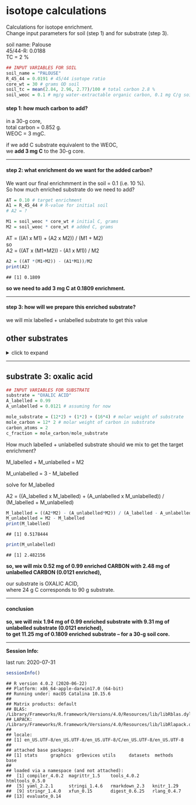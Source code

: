 isotope calculations
================

Calculations for isotope enrichment.  
Change input parameters for soil (step 1) and for substrate (step 3).

soil name: Palouse  
45/44-R: 0.0188  
TC = 2 %

``` r
## INPUT VARIABLES FOR SOIL 
soil_name = "PALOUSE"
R_45_44 = 0.0191 # 45/44 isotope ratio
core_wt = 30 # grams OD soil
soil_tc = mean(2.84, 2.96, 2.77)/100 # total carbon 2.8 %
soil_weoc = 0.1 # mg/g water-extractable organic carbon, 0.1 mg C/g soil
```

#### step 1: how much carbon to add?

in a 30-g core,  
total carbon = 0.852 g.  
WEOC = 3 mgC.

if we add C substrate equivalent to the WEOC,  
we **add 3 mg C** to the 30-g core.

-----

#### step 2: what enrichment do we want for the added carbon?

We want our final enrichmment in the soil = 0.1 (i.e. 10 %).  
So how much enriched substrate do we need to add?

``` r
AT = 0.10 # target enrichment
A1 = R_45_44 # R-value for initial soil
# A2 = ?

M1 = soil_weoc * core_wt # initial C, grams
M2 = soil_weoc * core_wt # added C, grams
```

AT = ((A1 x M1) + (A2 x M2)) / (M1 + M2)  
so  
A2 = ((AT x (M1+M2)) - (A1 x M1)) / M2

``` r
A2 = ((AT *(M1+M2)) - (A1*M1))/M2
print(A2)
```

    ## [1] 0.1809

**so we need to add 3 mg C at 0.1809 enrichment.**

-----

#### step 3: how will we prepare this enriched substrate?

we will mix labelled + unlabelled substrate to get this value

## other substrates

<details>

<summary>click to expand</summary>

### substrate 1: dextrose

``` r
## INPUT VARIABLES FOR SUBSTRATE
substrate = "DEXTROSE"
A_labelled = 0.99
A_unlabelled = 0.0191 # assuming for now

mole_substrate = (12*6) + (1*12) + (16*6) # molar weight of substrate
mole_carbon = 12* 6 # molar weight of carbon in substrate
carbon_atoms = 6
c_fraction = mole_carbon/mole_substrate
```

How much labelled + unlabelled substrate should we mix to get the target
enrichment?

M\_labelled + M\_unlabelled = M2

M\_unlabelled = 3 - M\_labelled

solve for M\_labelled

A2 = ((A\_labelled x M\_labelled) + (A\_unlabelled x M\_unlabelled)) /
(M\_labelled + M\_unlabelled)

``` r
M_labelled = ((A2*M2) - (A_unlabelled*M2)) / (A_labelled - A_unlabelled)
M_unlabelled = M2 - M_labelled
print(M_labelled)
```

    ## [1] 0.4999485

``` r
print(M_unlabelled)
```

    ## [1] 2.500051

**so, we will mix 0.5 mg of 0.99 enriched CARBON with 2.5 mg of
unlabelled CARBON (0.0191 enriched),**

our substrate is DEXTROSE,  
where 72 g C corresponds to 180 g substrate.

-----

#### conclusion

**so, we will mix 1.25 mg of 0.99 enriched substrate with 6.25 mg of
unlabelled substrate (0.0191 enriched),**  
**to get 7.5 mg of 0.1809 enriched substrate – for a 30-g soil core.**

-----

### substrate 2: salicylic acid

``` r
## INPUT VARIABLES FOR SUBSTRATE
substrate = "SALICYLIC ACID"
A_labelled = 0.99
A_unlabelled = 0.0191 # assuming for now

mole_substrate = (12*7) + (1*6) + (16*3) # molar weight of substrate
mole_carbon = 12* 7 # molar weight of carbon in substrate
carbon_atoms = 7
c_fraction = mole_carbon/mole_substrate
```

How much labelled + unlabelled substrate should we mix to get the target
enrichment?

M\_labelled + M\_unlabelled = M2

M\_unlabelled = 3 - M\_labelled

solve for M\_labelled

A2 = ((A\_labelled x M\_labelled) + (A\_unlabelled x M\_unlabelled)) /
(M\_labelled + M\_unlabelled)

``` r
M_labelled = ((A2*M2) - (A_unlabelled*M2)) / (A_labelled - A_unlabelled)
M_unlabelled = M2 - M_labelled
print(M_labelled)
```

    ## [1] 0.4999485

``` r
print(M_unlabelled)
```

    ## [1] 2.500051

**so, we will mix 0.5 mg of 0.99 enriched CARBON with 2.5 mg of
unlabelled CARBON (0.0191 enriched),**

our substrate is SALICYLIC ACID,  
where 84 g C corresponds to 138 g substrate.

-----

#### conclusion

**so, we will mix 0.82 mg of 0.99 enriched substrate with 4.11 mg of
unlabelled substrate (0.0191 enriched),**  
**to get 4.9285714 mg of 0.1809 enriched substrate – for a 30-g soil
core.**

-----

</details>

-----

## substrate 3: oxalic acid

``` r
## INPUT VARIABLES FOR SUBSTRATE
substrate = "OXALIC ACID"
A_labelled = 0.99
A_unlabelled = 0.0121 # assuming for now

mole_substrate = (12*2) + (1*2) + (16*4) # molar weight of substrate
mole_carbon = 12* 2 # molar weight of carbon in substrate
carbon_atoms = 2
c_fraction = mole_carbon/mole_substrate
```

How much labelled + unlabelled substrate should we mix to get the target
enrichment?

M\_labelled + M\_unlabelled = M2

M\_unlabelled = 3 - M\_labelled

solve for M\_labelled

A2 = ((A\_labelled x M\_labelled) + (A\_unlabelled x M\_unlabelled)) /
(M\_labelled + M\_unlabelled)

``` r
M_labelled = ((A2*M2) - (A_unlabelled*M2)) / (A_labelled - A_unlabelled)
M_unlabelled = M2 - M_labelled
print(M_labelled)
```

    ## [1] 0.5178444

``` r
print(M_unlabelled)
```

    ## [1] 2.482156

**so, we will mix 0.52 mg of 0.99 enriched CARBON with 2.48 mg of
unlabelled CARBON (0.0121 enriched),**

our substrate is OXALIC ACID,  
where 24 g C corresponds to 90 g substrate.

-----

#### conclusion

**so, we will mix 1.94 mg of 0.99 enriched substrate with 9.31 mg of
unlabelled substrate (0.0121 enriched),**  
**to get 11.25 mg of 0.1809 enriched substrate – for a 30-g soil core.**

-----

**Session Info:**

last run: 2020-07-31

``` r
sessionInfo()
```

    ## R version 4.0.2 (2020-06-22)
    ## Platform: x86_64-apple-darwin17.0 (64-bit)
    ## Running under: macOS Catalina 10.15.6
    ## 
    ## Matrix products: default
    ## BLAS:   /Library/Frameworks/R.framework/Versions/4.0/Resources/lib/libRblas.dylib
    ## LAPACK: /Library/Frameworks/R.framework/Versions/4.0/Resources/lib/libRlapack.dylib
    ## 
    ## locale:
    ## [1] en_US.UTF-8/en_US.UTF-8/en_US.UTF-8/C/en_US.UTF-8/en_US.UTF-8
    ## 
    ## attached base packages:
    ## [1] stats     graphics  grDevices utils     datasets  methods   base     
    ## 
    ## loaded via a namespace (and not attached):
    ##  [1] compiler_4.0.2  magrittr_1.5    tools_4.0.2     htmltools_0.5.0
    ##  [5] yaml_2.2.1      stringi_1.4.6   rmarkdown_2.3   knitr_1.29     
    ##  [9] stringr_1.4.0   xfun_0.15       digest_0.6.25   rlang_0.4.7    
    ## [13] evaluate_0.14

